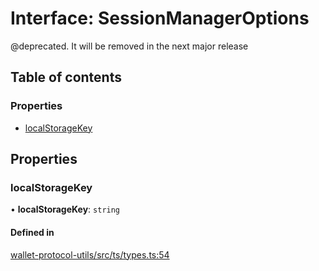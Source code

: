 # Interface: SessionManagerOptions

@deprecated. It will be removed in the next major release

## Table of contents

### Properties

- [localStorageKey](SessionManagerOptions.md#localstoragekey)

## Properties

### localStorageKey

• **localStorageKey**: `string`

#### Defined in

[wallet-protocol-utils/src/ts/types.ts:54](https://gitlab.com/i3-market/code/wp3/t3.2/i3m-wallet-monorepo/-/blob/1f1f2a1/packages/wallet-protocol-utils/src/ts/types.ts#L54)
